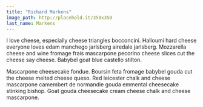 ```yaml
---
title: "Richard Markens"
image_path: http://placehold.it/350x350
last_name: Markens
---
```


I love cheese, especially cheese triangles bocconcini. Halloumi hard cheese everyone loves edam manchego jarlsberg airedale jarlsberg. Mozzarella cheese and wine fromage frais mascarpone pecorino cheese slices cut the cheese say cheese. Babybel goat blue castello stilton.

Mascarpone cheesecake fondue. Boursin feta fromage babybel gouda cut the cheese melted cheese queso. Red leicester chalk and cheese mascarpone camembert de normandie gouda emmental cheesecake stinking bishop. Goat gouda cheesecake cream cheese chalk and cheese mascarpone.
